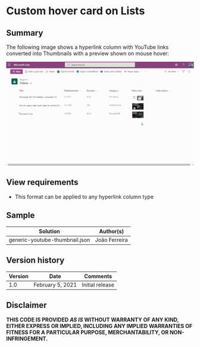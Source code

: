 # Custom hover card on Lists

## Summary
The following image shows a hyperlink column with YouTube links converted into Thumbnails with a preview shown on mouse hover:

![screenshot of the sample](./animation.gif)

## View requirements
- This format can be applied to any hyperlink column type


## Sample

Solution|Author(s)
--------|---------
generic-youtube-thumbnail.json | João Ferreira

## Version history

Version|Date|Comments
-------|----|--------
1.0|February 5, 2021|Initial release


## Disclaimer
**THIS CODE IS PROVIDED *AS IS* WITHOUT WARRANTY OF ANY KIND, EITHER EXPRESS OR IMPLIED, INCLUDING ANY IMPLIED WARRANTIES OF FITNESS FOR A PARTICULAR PURPOSE, MERCHANTABILITY, OR NON-INFRINGEMENT.**


